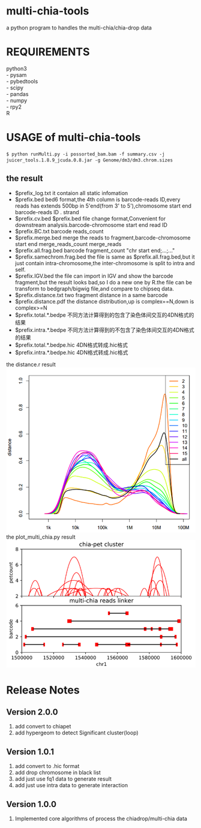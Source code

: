 multi-chia-tools
========
a python program to handles the multi-chia/chia-drop data

REQUIREMENTS
============
python3<br/>
    - pysam<br/>
    - pybedtools<br/>
    - scipy<br/>
    - pandas<br/>
    - numpy<br/>
    - rpy2<br/>
R<br/>

USAGE of multi-chia-tools
============
    $ python runMulti.py -i possorted_bam.bam -f summary.csv -j juicer_tools.1.8.9_jcuda.0.8.jar -g Genome/dm3/dm3.chrom.sizes

the result
--------------------------
- $prefix_log.txt           it contaion all static infomation
- $prefix.bed               bed6 format,the 4th column is barcode-reads ID,every reads has extends 500bp in 5'end(from 3' to 5'),chromosome    start   end barcode-reads ID    .   strand
- $prefix.cv.bed            $prefix.bed file change format,Convenient for downstream analysis.barcode-chromosome  start   end read ID
- $prefix.BC.txt            barcode    reads_count
- $prefix.merge.bed         merge the reads to fragment,barcode-chromosome start   end merge_reads_count   merge_reads
- $prefix.all.frag.bed      barcode fragment_count  "chr start end;...;..."
- $prefix.samechrom.frag.bed the file is same as $prefix.all.frag.bed,but it just contain intra-chromosome,the inter-chromosome is split to intra and self.
- $prefix.IGV.bed           the file can import in IGV and show the barcode fragment,but the result looks bad,so I do a new one by R.the file can be transform to bedgraph/bigwig file,and compare to chipseq data.
- $prefix.distance.txt      two fragment distance in a same barcode
- $prefix.distance.pdf      the distance distribution,up is complex==N,down is complex>=N
- $prefix.total.*.bedpe     不同方法计算得到的包含了染色体间交互的4DN格式的结果
- $prefix.intra.*.bedpe     不同方法计算得到的不包含了染色体间交互的4DN格式的结果
- $prefix.total.*.bedpe.hic 4DN格式转成.hic格式
- $prefix.intra.*.bedpe.hic 4DN格式转成.hic格式

the distance.r result<br/>
![](img/distance.png)<br/>
the plot_multi_chia.py result<br/>
![](img/plot_multi_chia.png)<br/>

Release Notes
============

Version 2.0.0
--------------------------
1. add convert to chiapet 
2. add hypergeom to detect Significant cluster(loop)

Version 1.0.1
--------------------------
1. add convert to .hic format
2. add drop chromosome in black list
3. add just use fq1 data to generate result
4. add just use intra data to generate interaction

Version 1.0.0
--------------------------
1. Implemented core algorithms of process the chiadrop/multi-chia data
